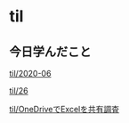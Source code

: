 # til

## 今日学んだこと

[til/2020\-06](https://github.com/tokiohamamatsu/til/blob/master/tir/2020-06.md/#26)

[til/26](https://github.com/tokiohamamatsu/til/blob/master/%E6%B4%BB%E5%8B%95%E8%A8%98%E9%8C%B2/06/26.md)

[til/OneDriveでExcelを共有調査](https://github.com/tokiohamamatsu/til/blob/master/OneDrive/OneDrive%E3%81%A7Excel%E3%82%92%E5%85%B1%E6%9C%89%E8%AA%BF%E6%9F%BB.md)